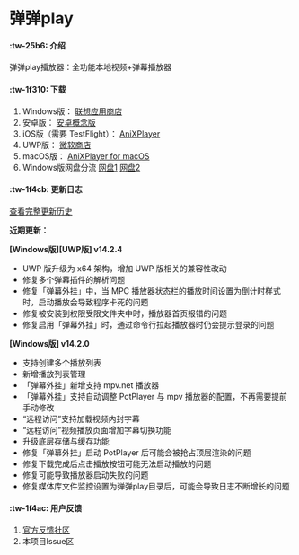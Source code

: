 # 弹弹play

####  :tw-25b6: 介绍
弹弹play播放器：全功能本地视频+弹幕播放器

####  :tw-1f310: 下载

1. Windows版： [联想应用商店](https://lestore.lenovo.com/detail/10343)
2. 安卓版： [安卓概念版](https://gitee.com/xyoye/DanDanPlayForAndroid/releases)
3. iOS版（需要 TestFlight）： [AniXPlayer](https://testflight.apple.com/join/R6JotnNG)
4. UWP版： [微软商店](https://www.microsoft.com/store/productId/9nwpvd7t1hpw)
5. macOS版： [AniXPlayer for macOS](https://gitee.com/sun_sx/dandanplay_mac_update/releases)
6. Windows版网盘分流 [网盘1](https://cowtransfer.com/s/9ea66a3241cb40) [网盘2](https://pan.baidu.com/s/13ACWJauADxbracesBCpcEg?pwd=rrv7)

####  :tw-1f4cb: 更新日志

[查看完整更新历史](https://www.dandanplay.com/blog.html)

**近期更新：**

**[Windows版][UWP版] v14.2.4**
- UWP 版升级为 x64 架构，增加 UWP 版相关的兼容性改动
- 修复多个弹幕插件的解析问题
- 修复「弹幕外挂」中，当 MPC 播放器状态栏的播放时间设置为倒计时样式时，启动播放会导致程序卡死的问题
- 修复被安装到权限受限文件夹中时，播放器首页报错的问题
- 修复启用「弹幕外挂」时，通过命令行拉起播放器时仍会提示登录的问题

**[Windows版] v14.2.0**
- 支持创建多个播放列表
- 新增播放列表管理
- 「弹幕外挂」新增支持 mpv.net 播放器
- 「弹幕外挂」支持自动调整 PotPlayer 与 mpv 播放器的配置，不再需要提前手动修改
- “远程访问”支持加载视频内封字幕
- “远程访问”视频播放页面增加字幕切换功能
- 升级底层存储与缓存功能
- 修复「弹幕外挂」启动 PotPlayer 后可能会被抢占顶层渲染的问题
- 修复下载完成后点击播放按钮可能无法启动播放的问题
- 修复可能导致播放器启动失败的问题
- 修复媒体库文件监控设置为弹弹play目录后，可能会导致日志不断增长的问题

####  :tw-1f4ac: 用户反馈

1. [官方反馈社区](https://support.qq.com/products/104929)
2. 本项目Issue区
